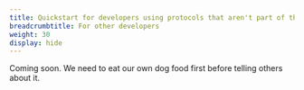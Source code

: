 ```yaml
---
title: Quickstart for developers using protocols that aren't part of the ActivityPub-based Fediverse (NOT YET)
breadcrumbtitle: For other developers
weight: 30
display: hide
---
```


Coming soon. We need to eat our own dog food first before telling others about it.

